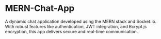 # MERN-Chat-App

A dynamic chat application developed using the MERN stack and Socket.io. With robust features like authentication, JWT integration, and Bcrypt.js encryption, this app delivers secure and real-time communication. 
